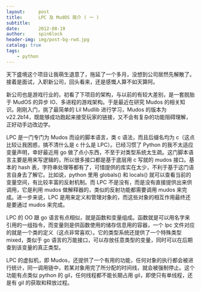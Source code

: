 ```yaml
---
layout:     post
title:      LPC 及 MudOS 简介 ( 一 )
subtitle:   
date:       2012-08-19
author:     spin6lock
header-img: img/post-bg-rwd.jpg
catalog: true
tags:
    - python
---
```

天下盛境这个项目让我萌生退意了，拖延了一个多月，没想到公司居然先解散了。接着是面试，入职新公司，回头看来，还是感慨人算不如天算阿。

新公司也是游戏行业的，初看了下项目的架构，与以前的有较大差别，是一套脱胎于 MudOS 的异步 IO、多进程的游戏架构。于是最近在研究 Mudos 的相关知识。刚刚入门，挑了最简单的 Lil Mudlib 进行学习，Mudos 的版本为 v22.2b14，既能够成功跑起来接受玩家的链接，又不会有复杂的功能阻碍理解，正好动手边改边学。

LPC 是一门专门为 Mudos 而设的脚本语言，类 c 语法，而且后缀名均为 c（这点比较让我困惑，搞不清什么是 c 什么是 LPC）。已经习惯了 Python 的我不太适应变量声明，幸好最近用 go 做了点小东西，不至于对类型系统太生疏。这门脚本语言主要是用来写逻辑的，所以很多接口都是基于底层用 c 写就的 mudos 接口。基本的 hash 表，字符串处理等都有了，可惜提供的库实在太少，不利于基于这门语言自身去了解它。比如说，python 里用 globals() 和 locals() 就可以查看当前的变量空间，有比较丰富的反射机制。而 LPC 不是没有，而是没有直接提供出来供调用，它是利用 mudos 做解释器的，类似的反射功能都需要调用 mudos 来完成。进一步来说，LPC 是用来定义和管理对象的，而这些对象的相互作用最终还是要通过 mudos 来完成。

LPC 的 OO 跟 go 语言有点相似，就是函数和变量组成。函数就是可以用名字来引用的一组指令，而变量则是供函数使用的储存信息用的容器，一个 lpc 文件对应的就是一个类的定义（这点非常喜欢）。它的类型系统还提供了一个特殊类型 mixed，类似于 go 语言的万能接口，可以存放任意类型的变量，同时可以在后期查到该变量的真正类型。

LPC 的虚拟机，即 Mudos，还提供了一个有用的功能，任何对象的执行都会被进行统计，同一调用链中，若某对象用完了所分配的时间线，就会被强制停止。这个功能有点类似 python 的 gil，任何线程都不能长期占用 gil，即使只有单线程，还是有 gil 的获取和释放过程。
